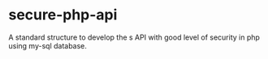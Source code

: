 # secure-php-api
A  standard structure to develop the s API with good level of security in php using my-sql database.
